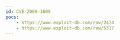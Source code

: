 ```yaml
---
id: CVE-2008-1609
pocs:
    - https://www.exploit-db.com/raw/2474
    - https://www.exploit-db.com/raw/5317
---
```

